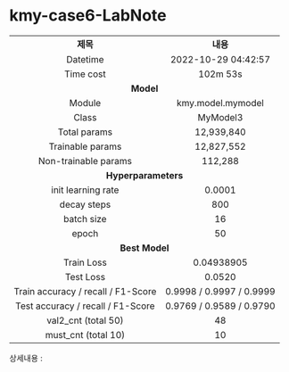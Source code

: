 <h1 id="title">kmy-case6-LabNote</h1>
<table style="border: 2px; text-align:center;">
<tr style="font-weight: bold;, font-size: 30px;">
<td> 제목 </td>
<td> 내용 </td>
</tr>
<tr>
<td> Datetime </td>
<td id="date">2022-10-29 04:42:57</td>
</tr>
<tr>
<td> Time cost </td>
<td id="time-cost">102m 53s</td>
</tr>
<tr>
<td colspan="2" style="font-weight: bold;, font-size: 30px;"> Model </td>
</tr>
<tr>
<td> Module </td>
<td id="module">kmy.model.mymodel</td>
</tr>
<tr>
<td> Class </td>
<td id="class">MyModel3</td>
</tr>
<tr>
<td> Total params </td>
<td id="total-params">12,939,840</td>
</tr>
<tr>
<td> Trainable params </td>
<td id="trainable-params">12,827,552</td>
</tr>
<tr>
<td> Non-trainable params </td>
<td id="non-trainable-params">112,288</td>
</tr>
<tr>
<td colspan="2" style="font-weight: bold;, font-size: 30px;"> Hyperparameters </td>
</tr>
<tr>
<td> init learning rate </td>
<td id="init-lr">0.0001</td>
</tr>
<tr>
<td> decay steps </td>
<td id="decay-steps">800</td>
</tr>
<tr>
<td> batch size </td>
<td id="batch-size">16</td>
</tr>
<tr>
<td> epoch </td>
<td id="epoch">50</td>
<tr>
<td colspan="2" style="font-weight: bold;, font-size: 30px;"> Best Model </td>
</tr>
<tr>
<td> Train Loss </td>
<td id="train-loss">0.04938905</td>
</tr>
<tr>
<td> Test Loss </td>
<td id="test-loss">0.0520</td>
</tr>
<tr>
<td> Train accuracy / recall / F1-Score </td>
<td id="train-score">0.9998 / 0.9997 / 0.9999</td>
</tr>
<tr>
<td> Test accuracy / recall / F1-Score </td>
<td id="test-score">0.9769 / 0.9589 / 0.9790</td>
</tr>
<tr>
<td> val2_cnt (total 50) </td>
<td id="val2-cnt">48</td>
</tr>
<tr>
<td> must_cnt (total 10) </td>
<td id="must-cnt">10</td>
</tr>
</tr></table>
<p>상세내용 : </p>